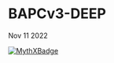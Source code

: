 # BAPCv3-DEEP

Nov 11 2022

[![MythXBadge](https://badgen.net/https/api.mythx.io/v1/projects/04e2a9c2-d16f-4e1b-a01a-e73d02ba0238/badge/data?cache=300&icon=https://raw.githubusercontent.com/ConsenSys/mythx-github-badge/main/logo_white.svg)](https://docs.mythx.io/dashboard/github-badges)
